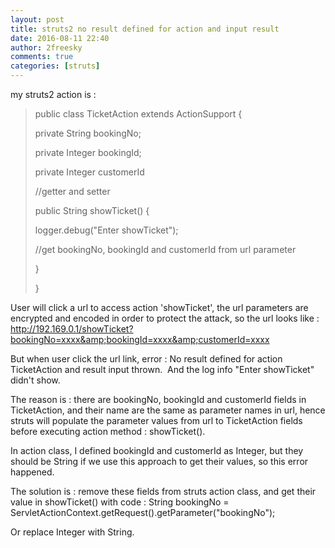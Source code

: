 ```yaml
---
layout: post
title: struts2 no result defined for action and input result
date: 2016-08-11 22:40
author: 2freesky
comments: true
categories: [struts]
---
```

my struts2 action is :
<blockquote>public class TicketAction extends ActionSupport {

private String bookingNo;

private Integer bookingId;

private Integer customerId

//getter and setter

public String showTicket() {

logger.debug("Enter showTicket");

//get bookingNo, bookingId and customerId from url parameter

}

}</blockquote>
User will click a url to access action 'showTicket', the url parameters are encrypted and encoded in order to protect the attack, so the url looks like : http://192.169.0.1/showTicket?bookingNo=xxxx&amp;bookingId=xxxx&amp;customerId=xxxx

But when user click the url link, error : No result defined for action TicketAction and result input thrown.  And the log info "Enter showTicket" didn't show.

The reason is : there are bookingNo, bookingId and customerId fields in TicketAction, and their name are the same as parameter names in url, hence struts will populate the parameter values from url to TicketAction fields before executing action method : showTicket().

In action class, I defined bookingId and customerId as Integer, but they should be String if we use this approach to get their values, so this error happened.

The solution is : remove these fields from struts action class, and get their value in showTicket() with code : String bookingNo = ServletActionContext.getRequest().getParameter("bookingNo");

Or replace Integer with String.
